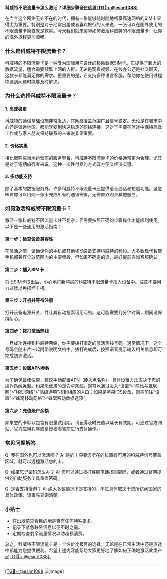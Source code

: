 **科威特不限流量卡怎么激活？详细步骤全在这里[[TG💪+ @esim1088](https://t.me/s/esim1088)]**

在当今这个网络无处不在的时代，拥有一张能够随时随地畅享高速网络的SIM卡显得尤为重要。特别是对于经常出差或者喜欢旅行的人来说，一张可以在国外使用的不限流量卡简直就是救星。今天我们就来聊聊如何激活科威特的不限流量卡，让你的海外旅程更加顺畅。

### 什么是科威特不限流量卡？

科威特的不限流量卡是一种专为国际用户设计的移动数据SIM卡。它提供了超大的数据流量，适合需要频繁上网的人群。无论是观看视频、在线办公还是社交聊天，这款卡都能满足你的需求。更重要的是，它支持多种语言客服，帮助你在使用过程中遇到问题时能够及时解决。

### 为什么选择科威特不限流量卡？

#### 1. 高速稳定
科威特的通信基础设施非常发达，其网络覆盖范围广且信号稳定。无论是在城市中心还是偏远地区，都能享受到快速稳定的网络连接。这对于需要在旅途中保持高效工作或与家人朋友保持联系的人来说非常重要。

#### 2. 价格实惠
相比起购买当地运营商的服务套餐，科威特不限流量卡的价格通常更为合理。尤其是对于短期旅行者来说，这种一次性付费的方式既方便又经济实惠。

#### 3. 多功能支持
除了基本的数据服务外，许多科威特不限流量卡还提供语音通话和短信功能。这意味着你可以用同一张卡完成所有的通讯需求，无需额外购买其他服务。

### 如何激活科威特不限流量卡？

激活一张科威特不限流量卡并不复杂，但需要按照正确的步骤操作才能顺利使用。以下是一些通用的激活指南：

#### 第一步：检查设备兼容性
在激活之前，请确保你的手机或其他移动设备支持科威特的频段。大多数现代智能手机都兼容全球范围内的主要频段，但如果不确定的话，最好提前咨询客服确认。

#### 第二步：插入SIM卡
将旧SIM卡取出后，小心地将新购买的科威特不限流量卡插入设备中。注意不要用力过猛以免损坏卡槽。

#### 第三步：开机并等待注册
打开设备电源开关，并让其自动搜索可用网络。这可能需要几分钟时间，期间请保持耐心。

#### 第四步：拨打激活热线
一旦成功连接到科威特网络，你需要拨打指定的激活热线号码。通常情况下，这个号码会随卡片一起附带说明文档中。拨打完成后，按照语音提示输入相关信息即可完成初步激活。

#### 第五步：设置APN参数
为了确保最佳性能，建议手动配置APN（接入点名称）。具体设置方法取决于您的操作系统类型。如果您使用的是安卓系统，则可以通过进入“设置”>“网络与互联网”>“移动网络”>“高级选项”找到相应的入口；如果是苹果iOS设备，则需前往“设置”>“蜂窝移动网络”>“蜂窝移动数据选项”。

#### 第六步：充值账户余额
如果您的卡默认包含有限量试用期，请记得及时充值以延长有效期。可通过官方网站、官方应用程序或是授权零售商进行支付操作。

### 常见问题解答

Q: 我在国外也可以激活吗？
A: 是的！只要您所在的位置有可用的科威特信号覆盖区域，就可以远程激活您的卡。

Q: 如果忘记密码怎么办？
A: 您可以通过拨打客服电话找回密码，或者通过官网提供的自助服务工具重置密码。

Q: 是否支持漫游？
A: 绝大多数情况下是支持的，不过具体取决于您所访问国家的具体政策，请事先查询清楚。

### 小贴士

- 在出发前查看目的地是否有任何特殊要求。
- 记录下紧急联系信息以便不时之需。
- 定期检查剩余流量情况以防超额消费。

总之，科威特不限流量卡是一个性价比极高的选择，无论是在日常生活中还是旅途中都能为您提供便利。希望上述内容能帮助大家更好地了解如何正确地激活此类产品[[TG💪+ @esim1088](https://t.me/s/esim1088)]。

---

[[TG💪+ @esim1088](https://t.me/s/esim1088) ![Image](https://i.postimg.cc/4NQfJmqS/Snipaste-2025-05-13-00-14-12.png)]